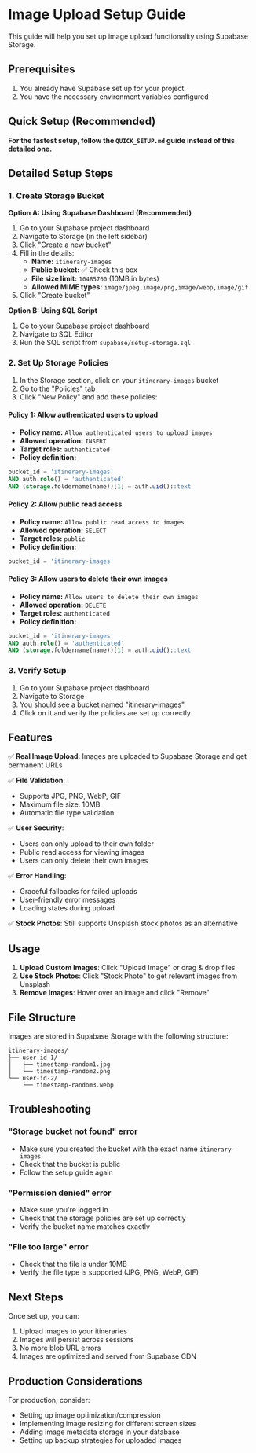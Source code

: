# Image Upload Setup Guide

This guide will help you set up image upload functionality using Supabase Storage.

## Prerequisites

1. You already have Supabase set up for your project
2. You have the necessary environment variables configured

## Quick Setup (Recommended)

**For the fastest setup, follow the `QUICK_SETUP.md` guide instead of this detailed one.**

## Detailed Setup Steps

### 1. Create Storage Bucket

**Option A: Using Supabase Dashboard (Recommended)**

1. Go to your Supabase project dashboard
2. Navigate to Storage (in the left sidebar)
3. Click "Create a new bucket"
4. Fill in the details:
   - **Name:** `itinerary-images`
   - **Public bucket:** ✅ Check this box
   - **File size limit:** `10485760` (10MB in bytes)
   - **Allowed MIME types:** `image/jpeg,image/png,image/webp,image/gif`
5. Click "Create bucket"

**Option B: Using SQL Script**

1. Go to your Supabase project dashboard
2. Navigate to SQL Editor
3. Run the SQL script from `supabase/setup-storage.sql`

### 2. Set Up Storage Policies

1. In the Storage section, click on your `itinerary-images` bucket
2. Go to the "Policies" tab
3. Click "New Policy" and add these policies:

#### Policy 1: Allow authenticated users to upload
- **Policy name:** `Allow authenticated users to upload images`
- **Allowed operation:** `INSERT`
- **Target roles:** `authenticated`
- **Policy definition:**
```sql
bucket_id = 'itinerary-images' 
AND auth.role() = 'authenticated'
AND (storage.foldername(name))[1] = auth.uid()::text
```

#### Policy 2: Allow public read access
- **Policy name:** `Allow public read access to images`
- **Allowed operation:** `SELECT`
- **Target roles:** `public`
- **Policy definition:**
```sql
bucket_id = 'itinerary-images'
```

#### Policy 3: Allow users to delete their own images
- **Policy name:** `Allow users to delete their own images`
- **Allowed operation:** `DELETE`
- **Target roles:** `authenticated`
- **Policy definition:**
```sql
bucket_id = 'itinerary-images' 
AND auth.role() = 'authenticated'
AND (storage.foldername(name))[1] = auth.uid()::text
```

### 3. Verify Setup

1. Go to your Supabase project dashboard
2. Navigate to Storage
3. You should see a bucket named "itinerary-images"
4. Click on it and verify the policies are set up correctly

## Features

✅ **Real Image Upload**: Images are uploaded to Supabase Storage and get permanent URLs

✅ **File Validation**: 
- Supports JPG, PNG, WebP, GIF
- Maximum file size: 10MB
- Automatic file type validation

✅ **User Security**: 
- Users can only upload to their own folder
- Public read access for viewing images
- Users can only delete their own images

✅ **Error Handling**: 
- Graceful fallbacks for failed uploads
- User-friendly error messages
- Loading states during upload

✅ **Stock Photos**: Still supports Unsplash stock photos as an alternative

## Usage

1. **Upload Custom Images**: Click "Upload Image" or drag & drop files
2. **Use Stock Photos**: Click "Stock Photo" to get relevant images from Unsplash
3. **Remove Images**: Hover over an image and click "Remove"

## File Structure

Images are stored in Supabase Storage with the following structure:
```
itinerary-images/
├── user-id-1/
│   ├── timestamp-random1.jpg
│   └── timestamp-random2.png
└── user-id-2/
    └── timestamp-random3.webp
```

## Troubleshooting

### "Storage bucket not found" error
- Make sure you created the bucket with the exact name `itinerary-images`
- Check that the bucket is public
- Follow the setup guide again

### "Permission denied" error
- Make sure you're logged in
- Check that the storage policies are set up correctly
- Verify the bucket name matches exactly

### "File too large" error
- Check that the file is under 10MB
- Verify the file type is supported (JPG, PNG, WebP, GIF)

## Next Steps

Once set up, you can:
1. Upload images to your itineraries
2. Images will persist across sessions
3. No more blob URL errors
4. Images are optimized and served from Supabase CDN

## Production Considerations

For production, consider:
- Setting up image optimization/compression
- Implementing image resizing for different screen sizes
- Adding image metadata storage in your database
- Setting up backup strategies for uploaded images 